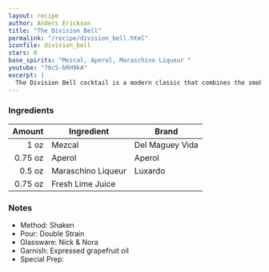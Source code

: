 ```yaml
---
layout: recipe
author: Anders Erickson
title: "The Division Bell"
permalink: "/recipe/division_bell.html"
iconfile: division_bell
stars: 0
base_spirits: "Mezcal, Aperol, Maraschino Liqueur "
youtube: "70cS-bRH9kA"
excerpt: |
  The Division Bell cocktail is a modern classic that combines the smoky flavors of mezcal with the bitter-sweetness of Aperol and the cherry notes of Maraschino liqueur.
---
```


### Ingredients

|  Amount | Ingredient         | Brand           |
| ------: | ------------------ | --------------- |
|    1 oz | Mezcal             | Del Maguey Vida |
| 0.75 oz | Aperol             | Aperol          |
|  0.5 oz | Maraschino Liqueur | Luxardo         |
| 0.75 oz | Fresh Lime Juice   |

### Notes

- Method: Shaken
- Pour: Double Strain
- Glassware: Nick & Nora
- Garnish: Expressed grapefruit oil
- Special Prep:
